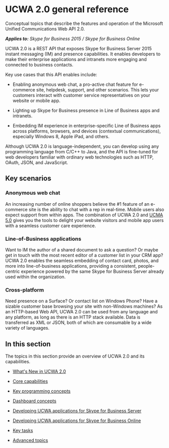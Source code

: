 
# UCWA 2.0 general reference
Conceptual topics that describe the features and operation of the Microsoft Unified Communications Web API 2.0.


 _**Applies to:** Skype for Business 2015 / Skype for Business Online_ 

UCWA 2.0 is a REST API that exposes Skype for Business Server 2015 instant messaging (IM) and presence capabilities. It enables developers to make their enterprise applications and intranets more engaging and connected to business contacts.

Key use cases that this API enables include:

- Enabling anonymous web chat, a pro-active chat feature for e-commerce site, helpdesk, support, and other scenarios. This lets your customers interact with customer service representatives on your website or mobile app.
 
- Lighting up Skype for Business presence in Line of Business apps and intranets.
 
- Embedding IM experience in enterprise-specific Line of Business apps across platforms, browsers, and devices (contextual communications), especially Windows 8, Apple iPad, and others.
 
Although UCWA 2.0 is language-independent, you can develop using any programming language from C/C++ to Java, and the API is fine-tuned for web developers familiar with ordinary web technologies such as HTTP, OAuth, JSON, and JavaScript.

 
## Key scenarios


### Anonymous web chat

An increasing number of online shoppers believe the #1 feature of an e-commerce site is the ability to chat with a rep in real-time. Mobile users also expect support from within apps. The combination of UCWA 2.0 and [UCMA 5.0](https://go.microsoft.com/fwlink/?LinkId=534806) gives you the tools to delight your website visitors and mobile app users with a seamless customer care experience.


### Line-of-Business applications

Want to IM the author of a shared document to ask a question? Or maybe get in touch with the most recent editor of a customer list in your CRM app? UCWA 2.0 enables the seamless embedding of contact card, photos, and more into line-of-business applications, providing a consistent, people-centric experience powered by the same Skype for Business Server already used within the organization.


### Cross-platform

Need presence on a Surface? Or contact list on Windows Phone? Have a sizable customer base browsing your site with non-Windows machines? As an HTTP-based Web API, UCWA 2.0 can be used from any language and any platform, as long as there is an HTTP stack available. Data is transferred as XML or JSON, both of which are consumable by a wide variety of languages.


## In this section

The topics in this section provide an overview of UCWA 2.0 and its capabilities.


- [What's New in UCWA 2.0](WhatsNewInUCWA2_0.md)
 
- [Core capabilities](CoreCapabilities.md)
 
- [Key programming concepts](KeyProgrammingConcepts.md)
 
- [Dashboard concepts](DashboardConcepts.md)
 
- [Developing UCWA applications for Skype for Business Server](DevelopingUCWAApplicationsForSkypeForBusinessServer.md)
 
- [Developing UCWA applications for Skype for Business Online](DevelopingUCWAApplicationsForSfBOnline.md)
 
- [Key tasks](KeyTasks.md)
 
- [Advanced topics](AdvancedTopics.md)
 
